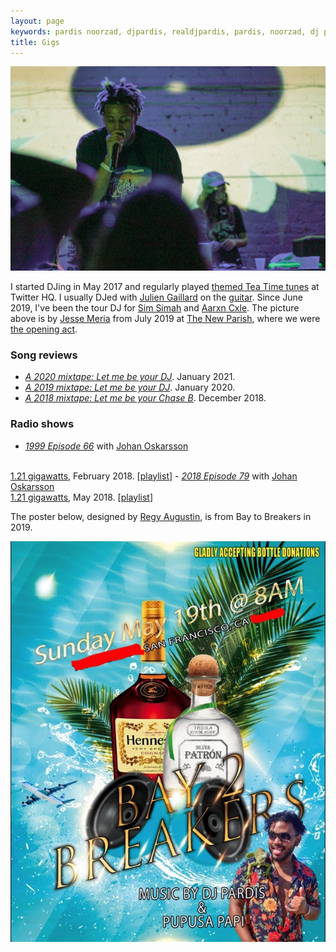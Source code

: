 ```yaml
---
layout: page
keywords: pardis noorzad, djpardis, realdjpardis, pardis, noorzad, dj pardis
title: Gigs
---
```


<img src="/files/pics/djing.jpg" alt="Sim Simah and Pardis Noorzad (aka DJ Pardis)" title="Sim Simah and Pardis Noorzad (aka DJ Pardis)">

I started DJing in May 2017 and regularly played <a href="https://vimeo.com/463652373" target="_blank">themed Tea Time tunes</a> at Twitter HQ. I usually DJed with <a href="https://www.linkedin.com/in/juliengaillard1/" target="_blank">Julien Gaillard</a> on the <a href="https://vimeo.com/463687716" target="_blank">guitar</a>. Since June 2019, I've been the tour DJ for <a href="https://soundcloud.com/ohsimsimah" target="_blank">Sim Simah</a> and <a href="https://music.apple.com/us/artist/aarxn-cxle/1453179768" target="_blank">Aarxn Cxle</a>. The picture above is by <a href="https://www.instagram.com/meria.agency/?hl=ne" target="_blank">Jesse Meria</a> from July 2019 at <a href="https://www.thenewparish.com/" target="_blank">The New Parish</a>, where we were <a href="https://www.teamllfent.com/news/2019/7/30/camron-with-special-guest-troyllf" target="_blank">the opening act</a>.

### Song reviews

- <em><a href="https://djpardis.medium.com/a-2020-mixtape-20ffe4701c91" target="_blank">A 2020 mixtape: Let me be your DJ</a></em>. January 2021.
- <em><a href="https://medium.com/@djpardis/a-2019-mixtape-6a910e8b4771" target="_blank">A 2019 mixtape: Let me be your DJ</a></em>. January 2020.
- <em><a href="https://medium.com/@djpardis/a-2018-mixtape-fac340db5e11" target="_blank">A 2018 mixtape: Let me be your Chase B</a></em>. December 2018.

### Radio shows

- <em><a href="https://bff.fm/broadcasts/13188" target="_blank">1999 Episode 66</a></em> with <a href="https://twitter.com/skr" target="_blank">Johan Oskarsson</a>
<br>
<a href="https://bff.fm/shows/1-21-gigawatts" target="_blank">1.21 gigawatts</a>, February 2018. [<a href="https://music.apple.com/us/playlist/1-21-1999/pl.u-PDb44z4IJYqxXA">playlist</a>]
- <em><a href="https://bff.fm/broadcasts/14056" target="_blank">2018 Episode 79</a></em> with <a href="https://twitter.com/skr" target="_blank">Johan Oskarsson</a>
<br>
<a href="https://bff.fm/shows/1-21-gigawatts" target="_blank">1.21 gigawatts</a>, May 2018. [<a href="https://music.apple.com/us/playlist/1-21-first-four-months-2018/pl.u-leyllg6H918eAY" target="_blank">playlist</a>]

<!-- - <em>1999 Episode 66</em> with <a href="https://twitter.com/skr" target="_blank">Johan</a>
[<a href="https://bff.fm/broadcasts/13188" target="_blank">episode</a>, <a href="https://music.apple.com/us/playlist/1-21-1999/pl.u-PDb44z4IJYqxXA">playlist</a>, <a href="https://twitter.com/bff121gigawatts/status/967460717627453440" target="_blank">tweet</a>]
<br>
<a href="https://bff.fm/shows/1-21-gigawatts" target="_blank">1.21 gigawatts</a>, February 2018.
- <em>2018 Episode 79</em> with <a href="https://twitter.com/skr" target="_blank">Johan</a>
[<a href="https://bff.fm/broadcasts/14056" target="_blank">episode</a>, <a href="https://music.apple.com/us/playlist/1-21-first-four-months-2018/pl.u-leyllg6H918eAY" target="_blank">playlist</a>, <a href="https://twitter.com/bff121gigawatts/status/1000407112248250368">tweet</a>]
<br>
<a href="https://bff.fm/shows/1-21-gigawatts" target="_blank">1.21 gigawatts</a>, May 2018. -->

The poster below, designed by <a href="https://www.linkedin.com/in/regynald/" target="_blank">Regy Augustin</a>, is from Bay to Breakers in 2019.

<center>
<img src="/files/pics/poster.jpg" alt="Bay to Breakers with Regy and Andrew (aka Papusa Papi)" title="Bay to Breakers with Regy and Andrew (aka Papusa Papi)">
</center>

<!--
<img src="/files/pics/djing.jpg" alt="Sim Simah and Pardis Noorzad (aka DJ Pardis)" title="Sim Simah and Pardis Noorzad (aka DJ Pardis)"> -->
